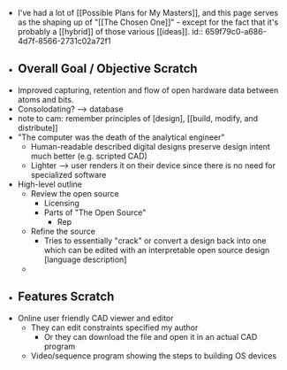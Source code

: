 - I've had a lot of [[Possible Plans for My Masters]], and this page serves as the shaping up of "[[The Chosen One]]" - except for the fact that it's probably a [[hybrid]] of those various [[ideas]].
  id:: 659f79c0-a686-4d7f-8566-2731c02a72f1
- ## Overall Goal / Objective Scratch
- Improved capturing, retention and flow of open hardware data between atoms and bits.
- Consolodating? --> database
- note to cam: remember principles of [design], [[build, modify, and distribute]]
- "The computer was the death of the analytical engineer"
	- Human-readable described digital designs preserve design intent much better (e.g. scripted CAD)
	- Lighter --> user renders it on their device since there is no need for specialized software
- High-level outline
	- Review the open source
		- Licensing
		- Parts of "The Open Source"
			- Rep
	- Refine the source
		- Tries to essentially "crack" or convert a design back into one which can be edited with an interpretable open source design [language description]
	-
- ## Features Scratch
- Online user friendly CAD viewer and editor
	- They can edit constraints specified my author
		- Or they can download the file and open it in an actual CAD program
	- Video/sequence program showing the steps to building OS devices